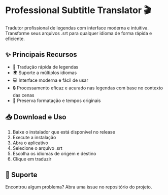 # Professional Subtitle Translator 🎬

Tradutor profissional de legendas com interface moderna e intuitiva. Transforme seus arquivos .srt para qualquer idioma de forma rápida e eficiente.

## ✨ Principais Recursos

- 🚀 Tradução rápida de legendas
- 🌍 Suporte a múltiplos idiomas
- 💻 Interface moderna e fácil de usar
- 🔒 Processamento eficaz e acurado nas legendas com base no contexto das cenas
- 🎯 Preserva formatação e tempos originais

## 📥 Download e Uso

1. Baixe o instalador que está disponivel no release
2. Execute a instalação
3. Abra o aplicativo
4. Selecione o arquivo .srt
5. Escolha os idiomas de origem e destino
6. Clique em traduzir

## 🤝 Suporte

Encontrou algum problema? Abra uma issue no repositório do projeto.
